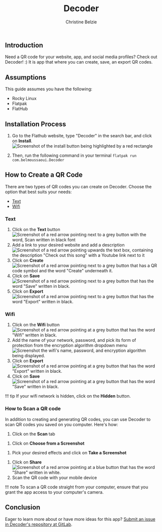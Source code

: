 ﻿---
title: Decoder
author: Christine Belzie
contributors: 
---

## Introduction

Need a QR code for your website, app, and social media profiles? Check out  Decoder! :) It is app that where you can create, save, an export QR codes.

## Assumptions

This guide assumes you have the following:

- Rocky Linux
- Flatpak
- FlatHub

## Installation Process

1. Go to the Flathub website, type "Decoder" in the search bar, and click on **Install**.
![Screenshot of the install button being highlighted by a red rectangle](images/01_decoder.png)

1. Then, run the following command in your terminal
`flatpak run com.belmoussaoui.Decoder`

## How to Create a QR Code

There are two types of QR codes you can create on Decoder. Choose the option that best suits your needs:

- [Text](#text)
- [Wifi](#wifi)

### Text

1. Click on the **Text** button
![Screenshot of a red arrow pointing next to a grey button with the word, Scan written in black font](images/02_decoder-text.png)
1. Add a link to your desired website and add a description
![Screenshot of a red arrow pointing upwards the text box, containing the description "Check out this song" with a Youtube link next to it ](images/03_decoder-text.png)
1. Click on **Create**
![Screenshot of a red arrow pointing next to a grey button that has a QR code symbol and the word "Create" underneath it. ](images/04_decoder-text.png)
1. Click on **Save**
![Screenshot of a red arrow pointing next to a grey button that has the word "Save" written in black. ](images/05_decoder-text.png)
1. Click on **Export**
![Screenshot of a red arrow pointing next to a grey button that has the word "Export" written in black. ](images/06_decoder-text.png)

### Wifi

1. Click on the **Wifi** button
![Screenshot of a red arrow pointing at a grey button that has the word "Wifi" written in black.](images/01_decoder-wifi.png)
1. Add the name of your network, password, and pick its form of protection from the encryption algorithm dropdown menu
![Screenshot the wifi's name, password, and encryption algorithm being displayed. ](images/02_decoder-wifi.png)
1. Click on **Export**
![Screenshot of a red arrow pointing at a grey button that has the word "Export" written in black.](images/03_decoder-wifi.png)
1. Click on **Save**
![Screenshot of a red arrow pointing at a grey button that has the word "Save" written in black.](images/04_decoder-wifi.png)

!!! tip
If your wifi network is hidden, click on the **Hidden** button.

### How to Scan a QR code

In addition to creating and generating QR codes, you can use Decoder to scan QR codes you saved on you computer. Here's how:

1. Click on the **Scan** tab
<!--- add a screenshot here --->
1. Click on  **Choose from a Screenshot**
<!--- add a screenshot here --->
1. Pick your desired effects and click on **Take a Screenshot**
<!--- add a screenshot here --->
1. Click on **Share**
![Screenshot of a red arrow pointing at a blue button that has the word "Share" written in white.](images/04_decoder-scan.png)
1. Scan the QR code with your mobile device

!!! note
 To scan a QR code straight from your computer, ensure that you grant the app access to your computer's camera.

## Conclusion

Eager to learn more about or have more ideas for this app? [Submit an issue in Decoder's repository at GitLab](https://gitlab.gnome.org/World/decoder/-/issues).

